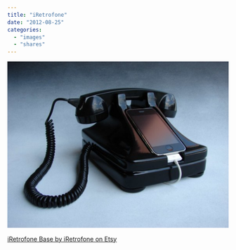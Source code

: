 ```yaml
---
title: "iRetrofone"
date: "2012-08-25"
categories: 
  - "images"
  - "shares"
---
```


![](images/tumblr_m91pjqx0EE1qz4vrlo1_640.jpg)

[iRetrofone Base by iRetrofone on Etsy](http://www.etsy.com/listing/44692496/iretrofone-base)

